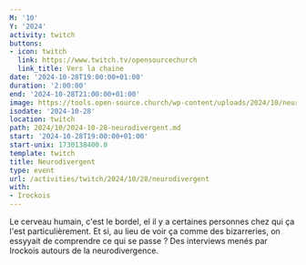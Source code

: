 ```yaml
---
M: '10'
Y: '2024'
activity: twitch
buttons:
- icon: twitch
  link: https://www.twitch.tv/opensourcechurch
  link_title: Vers la chaine
date: '2024-10-28T19:00:00+01:00'
duration: '2:00:00'
end: '2024-10-28T21:00:00+01:00'
image: https://tools.open-source.church/wp-content/uploads/2024/10/neurodivergent_square.jpg
isodate: '2024-10-28'
location: twitch
path: 2024/10/2024-10-28-neurodivergent.md
start: '2024-10-28T19:00:00+01:00'
start-unix: 1730138400.0
template: twitch
title: Neurodivergent
type: event
url: /activities/twitch/2024/10/28/neurodivergent
with:
- Irockois
---
```

Le cerveau humain, c'est le bordel, el il y a certaines personnes chez qui ça l'est particulièrement. Et si, au lieu de voir ça comme des bizarreries, on essyyait de comprendre ce qui se passe ? Des interviews menés par Irockois autours de la neurodivergence.